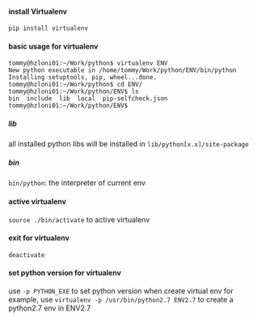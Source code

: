 #### install Virtualenv
`pip install virtualenv`

#### basic usage for virtualenv
```
tommy@hzloni01:~/Work/python$ virtualenv ENV
New python executable in /home/tommy/Work/python/ENV/bin/python
Installing setuptools, pip, wheel...done.
tommy@hzloni01:~/Work/python$ cd ENV/
tommy@hzloni01:~/Work/python/ENV$ ls
bin  include  lib  local  pip-selfcheck.json
tommy@hzloni01:~/Work/python/ENV$
```
##### lib
all installed python libs will be installed in `lib/python[x.x]/site-package`
##### bin
`bin/python`: the interpreter of current env

#### active virtualenv
`source ./bin/activate` to active virtualenv

#### exit for virtualenv
`deactivate`

#### set python version for virtualenv
use `-p PYTHON_EXE` to set python version when create virtual env
for example, use `virtualenv -p /usr/bin/python2.7 ENV2.7` to create a python2.7 env in ENV2.7